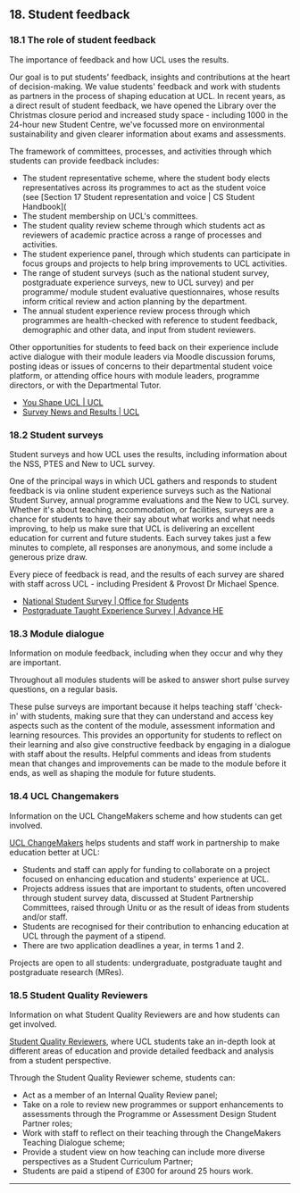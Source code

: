 ## 18. Student feedback

### 18.1 The role of student feedback

The importance of feedback and how UCL uses the results.

Our goal is to put students' feedback, insights and contributions at the heart of decision-making.  We value students' feedback and work with students as partners in the process of shaping education at UCL.  In recent years, as a direct result of student feedback, we have opened the Library over the Christmas closure period and increased study space - including 1000 in the 24-hour new Student Centre, we've focussed more on environmental sustainability and given clearer information about exams and assessments.

The framework of committees, processes, and activities through which students can provide feedback includes:
- The student representative scheme, where the student body elects representatives across its programmes to act as the student voice (see [Section 17 Student representation and voice | CS Student Handbook](
- The student membership on UCL's committees.
- The student quality review scheme through which students act as reviewers of academic practice across a range of processes and activities.
- The student experience panel, through which students can participate in focus groups and projects to help bring improvements to UCL activities.
- The range of student surveys (such as the national student survey, postgraduate experience surveys, new to UCL survey) and per programme/ module student evaluative questionnaires, whose results inform critical review and action planning by the department.
- The annual student experience review process through which programmes are health-checked with reference to student feedback, demographic and other data, and input from student reviewers.

Other opportunities for students to feed back on their experience include active dialogue with their module leaders via Moodle discussion forums, posting ideas or issues of concerns to their departmental student voice platform, or attending office hours with module leaders, programme directors, or with the Departmental Tutor.

- [You Shape UCL | UCL](https://www.ucl.ac.uk/you-shape-ucl/)
- [Survey News and Results | UCL](https://www.ucl.ac.uk/teaching-learning/student-feedback/survey-news-and-results)

### 18.2 Student surveys

Student surveys and how UCL uses the results, including information about the NSS, PTES and New to UCL survey.

One of the principal ways in which UCL gathers and responds to student feedback is via online student experience surveys such as the National Student Survey, annual programme evaluations and the New to UCL survey.  Whether it's about teaching, accommodation, or facilities, surveys are a chance for students to have their say about what works and what needs improving, to help us make sure that UCL is delivering an excellent education for current and future students.  Each survey takes just a few minutes to complete, all responses are anonymous, and some include a generous prize draw.

Every piece of feedback is read, and the results of each survey are shared with staff across UCL - including President & Provost Dr Michael Spence.

- [National Student Survey | Office for Students](https://www.officeforstudents.org.uk/for-students/national-student-survey-nss/)
- [Postgraduate Taught Experience Survey | Advance HE](https://www.advance-he.ac.uk/surveys/postgraduate-taught-experience-survey-ptes)

### 18.3 Module dialogue

Information on module feedback, including when they occur and why they are important.

Throughout all modules students will be asked to answer short pulse survey questions, on a regular basis.

These pulse surveys are important because it helps teaching staff 'check-in' with students, making sure that they can understand and access key aspects such as the content of the module, assessment information and learning resources.  This provides an opportunity for students to reflect on their learning and also give constructive feedback by engaging in a dialogue with staff about the results.  Helpful comments and ideas from students mean that changes and improvements can be made to the module before it ends, as well as shaping the module for future students.

### 18.4 UCL Changemakers

Information on the UCL ChangeMakers scheme and how students can get involved.

[UCL ChangeMakers](https://www.ucl.ac.uk/changemakers/) helps students and staff work in partnership to make education better at UCL:
- Students and staff can apply for funding to collaborate on a project focused on enhancing education and students' experience at UCL.
- Projects address issues that are important to students, often uncovered through student survey data, discussed at Student Partnership Committees, raised through Unitu or as the result of ideas from students and/or staff.
- Students are recognised for their contribution to enhancing education at UCL through the payment of a stipend.
- There are two application deadlines a year, in terms 1 and 2.

Projects are open to all students: undergraduate, postgraduate taught and postgraduate research (MRes).

### 18.5 Student Quality Reviewers

Information on what Student Quality Reviewers are and how students can get involved.

[Student Quality Reviewers](https://www.ucl.ac.uk/teaching-learning/student-voice-and-feedback/student-quality-reviewers), where UCL students take an in-depth look at different areas of education and provide detailed feedback and analysis from a student perspective.

Through the Student Quality Reviewer scheme, students can:
- Act as a member of an Internal Quality Review panel;
- Take on a role to review new programmes or support enhancements to assessments through the Programme or Assessment Design Student Partner roles;
- Work with staff to reflect on their teaching through the ChangeMakers Teaching Dialogue scheme;
- Provide a student view on how teaching can include more diverse perspectives as a Student Curriculum Partner;
- Students are paid a stipend of £300 for around 25 hours work.

---
